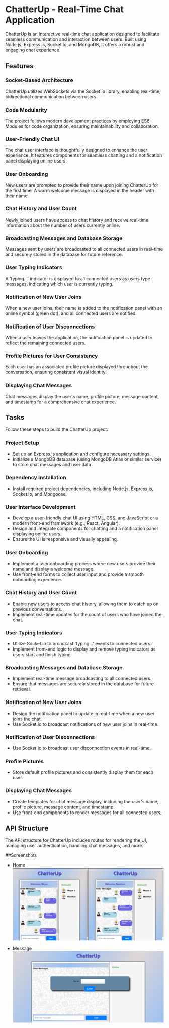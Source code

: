 # ChatterUp - Real-Time Chat Application

ChatterUp is an interactive real-time chat application designed to facilitate seamless communication and interaction between users. Built using Node.js, Express.js, Socket.io, and MongoDB, it offers a robust and engaging chat experience.

## Features

### Socket-Based Architecture

ChatterUp utilizes WebSockets via the Socket.io library, enabling real-time, bidirectional communication between users.

### Code Modularity

The project follows modern development practices by employing ES6 Modules for code organization, ensuring maintainability and collaboration.

### User-Friendly Chat UI

The chat user interface is thoughtfully designed to enhance the user experience. It features components for seamless chatting and a notification panel displaying online users.

### User Onboarding

New users are prompted to provide their name upon joining ChatterUp for the first time. A warm welcome message is displayed in the header with their name.

### Chat History and User Count

Newly joined users have access to chat history and receive real-time information about the number of users currently online.

### Broadcasting Messages and Database Storage

Messages sent by users are broadcasted to all connected users in real-time and securely stored in the database for future reference.

### User Typing Indicators

A 'typing...' indicator is displayed to all connected users as users type messages, indicating which user is currently typing.

### Notification of New User Joins

When a new user joins, their name is added to the notification panel with an online symbol (green dot), and all connected users are notified.

### Notification of User Disconnections

When a user leaves the application, the notification panel is updated to reflect the remaining connected users.

### Profile Pictures for User Consistency

Each user has an associated profile picture displayed throughout the conversation, ensuring consistent visual identity.

### Displaying Chat Messages

Chat messages display the user's name, profile picture, message content, and timestamp for a comprehensive chat experience.

## Tasks

Follow these steps to build the ChatterUp project:

### Project Setup

- Set up an Express.js application and configure necessary settings.
- Initialize a MongoDB database (using MongoDB Atlas or similar service) to store chat messages and user data.

### Dependency Installation

- Install required project dependencies, including Node.js, Express.js, Socket.io, and Mongoose.

### User Interface Development

- Develop a user-friendly chat UI using HTML, CSS, and JavaScript or a modern front-end framework (e.g., React, Angular).
- Design and integrate components for chatting and a notification panel displaying online users.
- Ensure the UI is responsive and visually appealing.

### User Onboarding

- Implement a user onboarding process where new users provide their name and display a welcome message.
- Use front-end forms to collect user input and provide a smooth onboarding experience.

### Chat History and User Count

- Enable new users to access chat history, allowing them to catch up on previous conversations.
- Implement real-time updates for the count of users who have joined the chat.

### User Typing Indicators

- Utilize Socket.io to broadcast 'typing...' events to connected users.
- Implement front-end logic to display and remove typing indicators as users start and finish typing.

### Broadcasting Messages and Database Storage

- Implement real-time message broadcasting to all connected users.
- Ensure that messages are securely stored in the database for future retrieval.

### Notification of New User Joins

- Design the notification panel to update in real-time when a new user joins the chat.
- Use Socket.io to broadcast notifications of new user joins in real-time.

### Notification of User Disconnections

- Use Socket.io to broadcast user disconnection events in real-time.

### Profile Pictures

- Store default profile pictures and consistently display them for each user.

### Displaying Chat Messages

- Create templates for chat message display, including the user's name, profile picture, message content, and timestamp.
- Use front-end components to render messages for all connected users.

## API Structure

The API structure for ChatterUp includes routes for rendering the UI, managing user authentication, handling chat messages, and more.

##Screenshots

- Home
  ![Home Page](/public/Conversation-Page.png "Home Page")

- Message
  ![Conversation Page](public/Home-Page.png "Home Page")
